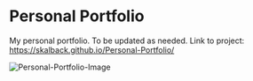 # Personal Portfolio
 
My personal portfolio. To be updated as needed.
Link to project: https://skalback.github.io/Personal-Portfolio/

![Personal-Portfolio-Image](https://skalback.github.io/Personal-Portfolio/assets/images/UpdatedPortfolio2.PNG)

